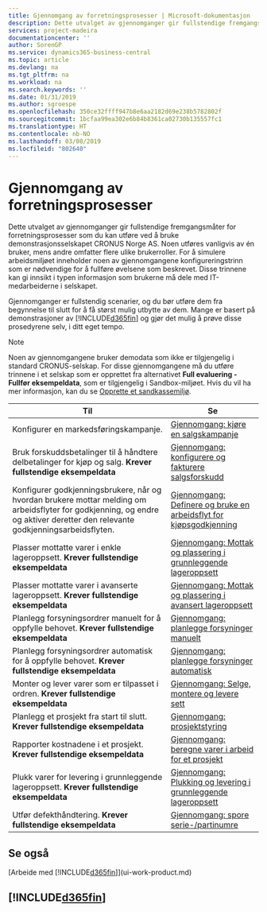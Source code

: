 ```yaml
---
title: Gjennomgang av forretningsprosesser | Microsoft-dokumentasjon
description: Dette utvalget av gjennomganger gir fullstendige fremgangsmåter for forretningsprosesser som du kan utføre ved å bruke demonstrasjonsselskapet CRONUS Norge AS. Noen utføres vanligvis av én bruker, mens andre omfatter flere ulike brukerroller. For å simulere arbeidsmiljøet inneholder noen av gjennomgangene konfigureringstrinn som er nødvendige for å fullføre øvelsene som beskrevet. Disse trinnene kan gi innsikt i typen informasjon som brukerne må dele med IT-medarbeiderne i selskapet.
services: project-madeira
documentationcenter: ''
author: SorenGP
ms.service: dynamics365-business-central
ms.topic: article
ms.devlang: na
ms.tgt_pltfrm: na
ms.workload: na
ms.search.keywords: ''
ms.date: 01/31/2019
ms.author: sgroespe
ms.openlocfilehash: 350ce32ffff947b8e6aa2182d69e238b5782802f
ms.sourcegitcommit: 1bcfaa99ea302e6b84b8361ca02730b135557fc1
ms.translationtype: HT
ms.contentlocale: nb-NO
ms.lasthandoff: 03/08/2019
ms.locfileid: "802640"
---
```

# <a name="business-process-walkthroughs"></a>Gjennomgang av forretningsprosesser
Dette utvalget av gjennomganger gir fullstendige fremgangsmåter for forretningsprosesser som du kan utføre ved å bruke demonstrasjonsselskapet CRONUS Norge AS. Noen utføres vanligvis av én bruker, mens andre omfatter flere ulike brukerroller. For å simulere arbeidsmiljøet inneholder noen av gjennomgangene konfigureringstrinn som er nødvendige for å fullføre øvelsene som beskrevet. Disse trinnene kan gi innsikt i typen informasjon som brukerne må dele med IT-medarbeiderne i selskapet.  

 Gjennomganger er fullstendig scenarier, og du bør utføre dem fra begynnelse til slutt for å få størst mulig utbytte av dem. Mange er basert på demonstrasjoner av [!INCLUDE[d365fin](includes/d365fin_md.md)] og gjør det mulig å prøve disse prosedyrene selv, i ditt eget tempo.  

> [!NOTE]
> Noen av gjennomgangene bruker demodata som ikke er tilgjengelig i standard CRONUS-selskap. For disse gjennomgangene må du utføre trinnene i et selskap som er opprettet fra alternativet **Full evaluering - Fullfør eksempeldata**, som er tilgjengelig i Sandbox-miljøet. Hvis du vil ha mer informasjon, kan du se [Opprette et sandkassemiljø](across-how-create-sandbox-environment.md).

|Til|Se|  
|--------|---------|  
|Konfigurer en markedsføringskampanje.|[Gjennomgang: kjøre en salgskampanje](walkthrough-conducting-a-sales-campaign.md)|  
|Bruk forskuddsbetalinger til å håndtere delbetalinger for kjøp og salg. **Krever fullstendige eksempeldata** |[Gjennomgang: konfigurere og fakturere salgsforskudd](walkthrough-setting-up-and-invoicing-sales-prepayments.md)|  
|Konfigurer godkjenningsbrukere, når og hvordan brukere mottar melding om arbeidsflyter for godkjenning, og endre og aktiver deretter den relevante godkjenningsarbeidsflyten.|[Gjennomgang: Definere og bruke en arbeidsflyt for kjøpsgodkjenning](walkthrough-setting-up-and-using-a-purchase-approval-workflow.md)|  
|Plasser mottatte varer i enkle lageroppsett. **Krever fullstendige eksempeldata**|[Gjennomgang: Mottak og plassering i grunnleggende lageroppsett](walkthrough-receiving-and-putting-away-in-basic-warehousing.md)|  
|Plasser mottatte varer i avanserte lageroppsett. **Krever fullstendige eksempeldata**|[Gjennomgang: Mottak og plassering i avansert lageroppsett](walkthrough-receiving-and-putting-away-in-advanced-warehousing.md)|  
|Planlegg forsyningsordrer manuelt for å oppfylle behovet. **Krever fullstendige eksempeldata**|[Gjennomgang: planlegge forsyninger manuelt](walkthrough-planning-supplies-manually.md)|  
|Planlegg forsyningsordrer automatisk for å oppfylle behovet. **Krever fullstendige eksempeldata**|[Gjennomgang: planlegge forsyninger automatisk](walkthrough-planning-supplies-automatically.md)|  
|Monter og lever varer som er tilpasset i ordren. **Krever fullstendige eksempeldata**|[Gjennomgang: Selge, montere og levere sett](walkthrough-selling-assembling-and-shipping-kits.md)|  
|Planlegg et prosjekt fra start til slutt. **Krever fullstendige eksempeldata**|[Gjennomgang: prosjektstyring](walkthrough-managing-projects-with-jobs.md)|  
|Rapporter kostnadene i et prosjekt. **Krever fullstendige eksempeldata**|[Gjennomgang: beregne varer i arbeid for et prosjekt](walkthrough-calculating-work-in-process-for-a-job.md)|  
|Plukk varer for levering i grunnleggende lageroppsett. **Krever fullstendige eksempeldata**|[Gjennomgang: Plukking og levering i grunnleggende lageroppsett](walkthrough-picking-and-shipping-in-basic-warehousing.md)|  
|Utfør defekthåndtering. **Krever fullstendige eksempeldata**|[Gjennomgang: spore serie-/partinumre](walkthrough-tracing-serial-lot-numbers.md)|  

## <a name="see-also"></a>Se også
[Arbeide med [!INCLUDE[d365fin](includes/d365fin_md.md)]](ui-work-product.md)  

## [!INCLUDE[d365fin](includes/free_trial_md.md)]  

